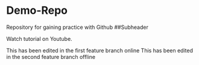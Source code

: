 # Demo-Repo
Repository for gaining practice with Github
##Subheader

Watch tutorial on Youtube.

This has been edited in the first feature branch online
This has been edited in the second feature branch offline
